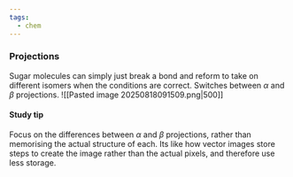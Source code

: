 ```yaml
---
tags:
  - chem
---
```

### Projections
Sugar molecules can simply just break a bond and reform to take on different isomers when the conditions are correct. Switches between $\alpha$ and $\beta$ projections. 
![[Pasted image 20250818091509.png|500]]

#### Study tip
Focus on the differences between $\alpha$ and $\beta$ projections, rather than memorising the actual structure of each. Its like how vector images store steps to create the image rather than the actual pixels, and therefore use less storage. 